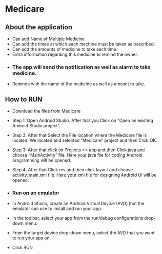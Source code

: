 # Medicare
## About the application
- Can add Name of Multiple Medicine
- Can add the times at which each mechine must be taken as pescribed.
- Can add the amounts of medicine to take each time.
- Extra information regarding this medicine to remind the owner.
- ### The app will send the notification as well as alarm to take medicine.
- Reminds with the name of the medicine as well as amount to take.

## How to RUN
- Download the files from Medicare 
- Step 1: Open Android Studio. After that you Click on “Open an existing Android Studio project”.

- Step 2: After that Select the File location where the Medicare file is located. We located and selected “Medicare” project and then Click OK.

- Step 3: After that click on Projects >> app and then Click java and choose “MainActivity” file. Here your java file for coding Android programming  will be opened.
- Step 4: After that Click res and then click layout and choose activity_main.xml file. Here your xml file for designing Android UI will be opened.

- ### Run on an emulator
- In Android Studio, create an Android Virtual Device (AVD) that the emulator can use to install and run your app.
- In the toolbar, select your app from the run/debug configurations drop-down menu.

- From the target device drop-down menu, select the AVD that you want to run your app on.
- Click RUN
